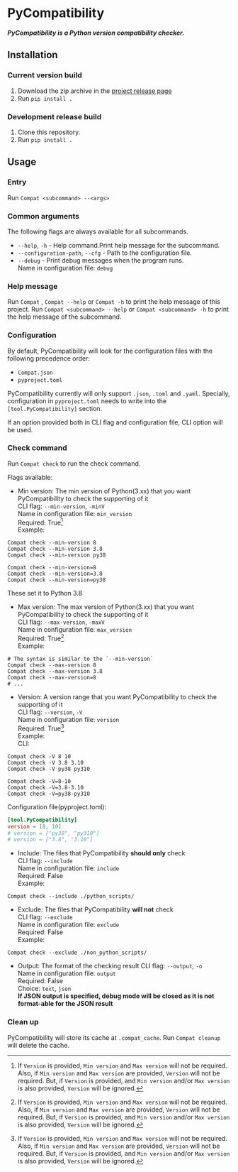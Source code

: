 <meta content="This is a README that this project WILL be in FUTURE.
The feature that implemented will add to /README.md">

# PyCompatibility

**_PyCompatibility is a Python version compatibility checker._**

## Installation

### Current version build
1. Download the zip archive in the [project release page](https://github.com/CaoGitHubUser/PyCompatibility/releases)
2. Run `pip install .`

### Development release build
1. Clone this repository.
2. Run `pip install .`

## Usage

### Entry
Run `Compat <subcommand> --<args>`

### Common arguments
The following flags are always available for all subcommands.
* `--help`, `-h` - Help command.Print help message for the subcommand.
* `--configuration-path`, `--cfg` - Path to the configuration file.
* `--debug` - Print debug messages when the program runs.  
Name in configuration file: `debug`

### Help message
Run `Compat` , `Compat --help` or `Compat -h` to print the help message of this project.
Run `Compat <subcommand> --help` or `Compat <subcommand> -h` to print the help message of the subcommand.

### Configuration
By default, PyCompatibility will look for the configuration files with the following precedence order:
* `Compat.json`
* `pyproject.toml`

PyCompatibility currently will only support `.json`, `.toml` and `.yaml`.
Specially, configuration in `pyproject.toml` needs to write into the `[tool.PyCompatibility]` section.

If an option provided both in CLI flag and configuration file, CLI option will be used.

### Check command
Run `Compat check` to run the check command.

Flags available:

* Min version: The min version of Python(3.xx) that you want PyCompatibility to check the supporting of it  
CLI flag: `--min-version`, `-minV`  
Name in configuration file: `min_version`  
Required: True[^1]  
Example:
```shell
Compat check --min-version 8
Compat check --min-version 3.8
Compat check --min-version py38

Compat check --min-version=8
Compat check --min-version=3.8
Compat check --min-version=py38
```
These set it to Python 3.8

* Max version: The max version of Python(3.xx) that you want PyCompatibility to check the supporting of it  
CLI flag: `--max-version`, `-maxV`  
Name in configuration file: `max_version`  
Required: True[^1]  
Example:
```shell
# The syntax is similar to the `--min-version`
Compat check --max-version 8
Compat check --max-version 3.8
Compat check --max-version=8
# ...
```

* Version: A version range that you want PyCompatibility to check the supporting of it  
CLI flag: `--version`, `-V`  
Name in configuration file: `version`  
Required: True[^1]  
Example:  
CLI:
```shell
Compat check -V 8 10
Compat check -V 3.8 3.10
Compat check -V py38 py310

Compat check -V=8-10
Compat check -V=3.8-3.10
Compat check -V=py38-py310
```
Configuration file(pyproject.toml):
```toml
[tool.PyCompatibility]
version = [8, 10]
# version = ["py38", "py310"]
# version = ["3.8", "3.10"]
```

* Include: The files that PyCompatibility **should only** check  
CLI flag: `--include`  
Name in configuration file: `include`  
Required: False  
Example:
```shell
Compat check --include ./python_scripts/
```

* Exclude: The files that PyCompatibility **will not** check  
CLI flag: `--exclude`  
Name in configuration file: `exclude`  
Required: False  
Example:
```shell
Compat check --exclude ./non_python_scripts/
```

* Output: The format of the checking result
CLI flag: `--output`, `-o`  
Name in configuration file: `output`  
Required: False  
Choice: `text`, `json`  
**If JSON output is specified, debug mode will be closed as it is not format-able for the JSON result**

[^1]: If `Version` is provided, `Min version` and `Max version` will not be required.
Also, if `Min version` and `Max version` are provided, `Version` will not be required.
But, if `Version` is provided, and `Min version` and/or `Max version` is also provided,
`Version` will be ignored.

### Clean up

PyCompatibility will store its cache at `.compat_cache`.
Run `Compat cleanup` will delete the cache.
